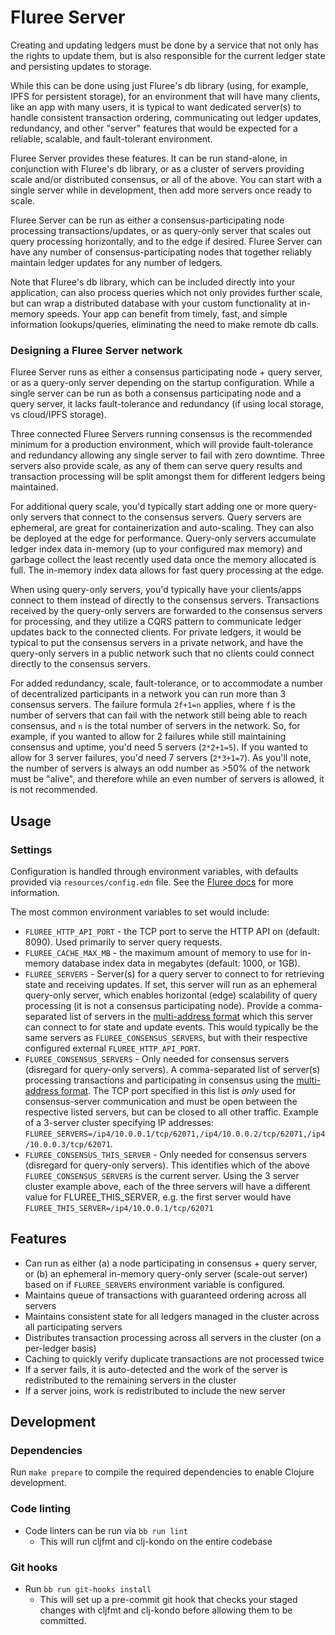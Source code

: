 # Fluree Server
Creating and updating ledgers must be done by a service that not only has the rights to update them, but is also
responsible for the current ledger state and persisting updates to storage.

While this can be done using just Fluree's db library (using, for example, IPFS for persistent storage), for
an environment that will have many clients, like an app with many users, it is typical to want dedicated server(s)
to handle consistent transaction ordering, communicating out ledger updates, redundancy, and other
"server" features that would be expected for a reliable, scalable, and fault-tolerant environment.

Fluree Server provides these features. It can be run stand-alone, in conjunction with Fluree's db library, or as a cluster
of servers providing scale and/or distributed consensus, or all of the above. You can start with a single server while
in development, then add more servers once ready to scale.

Fluree Server can be run as either a consensus-participating node processing transactions/updates, or as query-only server that scales out
query processing horizontally, and to the edge if desired. Fluree Server can have any number of consensus-participating
nodes that together reliably maintain ledger updates for any number of ledgers.

Note that Fluree's db library, which can be included directly into your application, can also process queries which
not only provides further scale, but can wrap a distributed database with your custom functionality at in-memory speeds.
Your app can benefit from timely, fast, and simple information lookups/queries, eliminating the need to make remote db calls.

### Designing a Fluree Server network
Fluree Server runs as either a consensus participating node + query server, or as a query-only server depending on
the startup configuration. While a single server can be run as both a consensus participating node and a query server,
it lacks fault-tolerance and redundancy (if using local storage, vs cloud/IPFS storage).

Three connected Fluree Servers running consensus is the recommended minimum for a production environment, which will
provide fault-tolerance and redundancy allowing any single server to fail with zero downtime. Three servers also
provide scale, as any of them can serve query results and transaction processing will be split amongst them
for different ledgers being maintained.

For additional query scale, you'd typically start adding one or more query-only servers that connect to the consensus
servers. Query servers are ephemeral, are great for containerization and
auto-scaling. They can also be deployed at the edge for performance. Query-only servers accumulate ledger index data
in-memory (up to your configured max memory) and garbage collect the least recently used data once the memory allocated
is full. The in-memory index data allows for fast query processing at the edge.

When using query-only servers, you'd typically have your clients/apps connect to them instead of directly to the consensus
servers. Transactions received by the query-only servers are forwarded to the consensus servers for processing, and
they utilize a CQRS pattern to communicate ledger updates back to the connected clients. For private ledgers, it
would be typical to put the consensus servers in a private network, and have the query-only servers in a public network
such that no clients could connect directly to the consensus servers.

For added redundancy, scale, fault-tolerance, or to accommodate a number of decentralized participants in a network you
can run more than 3 consensus servers. The failure formula `2f+1=n` applies, where `f` is the number of servers that can fail
with the network still being able to reach consensus, and `n` is the total number of servers in the network.
So, for example, if you wanted to allow for 2 failures while still maintaining consensus and uptime, you'd need 5 servers
(`2*2+1=5`). If you wanted to allow for 3 server failures, you'd need 7 servers (`2*3+1=7`). As you'll note, the number of
servers is always an odd number as >50% of the network must be "alive", and therefore while an even number of servers is allowed, it is not recommended.

## Usage

### Settings
Configuration is handled through environment variables, with defaults provided via `resources/config.edn` file.  See the [Fluree docs](https://docs.flur.ee/docs/running-fluree/configuration) for more information.

The most common environment variables to set would include:
- `FLUREE_HTTP_API_PORT` - the TCP port to serve the HTTP API on (default: 8090). Used primarily to server query requests.
- `FLUREE_CACHE_MAX_MB` - the maximum amount of memory to use for in-memory database index data in megabytes (default: 1000, or 1GB).
- `FLUREE_SERVERS` - Server(s) for a query server to connect to for retrieving state and receiving updates. If set, this server will run as an ephemeral query-only server, which enables horizontal (edge) scalability of query processing
  (it is not a consensus participating node). Provide a comma-separated list of servers in the
  [multi-address format](https://github.com/libp2p/specs/blob/master/addressing/README.md) which this server can connect to for state and update events.
  This would typically be the same servers as `FLUREE_CONSENSUS_SERVERS`, but with their respective configured external `FLUREE_HTTP_API_PORT`.
- `FLUREE_CONSENSUS_SERVERS` - Only needed for consensus servers (disregard for query-only servers). A comma-separated list of server(s) processing transactions and participating in consensus using the
  [multi-address format](https://github.com/libp2p/specs/blob/master/addressing/README.md). The TCP port specified in this list
  is *only* used for consensus-server communication and must be open between the respective listed servers, but can be closed to all other traffic.
  Example of a 3-server cluster specifying IP addresses: `FLUREE_SERVERS=/ip4/10.0.0.1/tcp/62071,/ip4/10.0.0.2/tcp/62071,/ip4/10.0.0.3/tcp/62071`.
- `FLUREE_CONSENSUS_THIS_SERVER` - Only needed for consensus servers (disregard for query-only servers).
  This identifies which of the above `FLUREE_CONSENSUS_SERVERS` is the current server. Using the 3 server cluster example above, each
  of the three servers will have a different value for FLUREE_THIS_SERVER, e.g. the first server would have `FLUREE_THIS_SERVER=/ip4/10.0.0.1/tcp/62071`


## Features
- Can run as either (a) a node participating in consensus + query server, or (b) an ephemeral in-memory query-only server (scale-out server) based on if `FLUREE_SERVERS` environment variable is configured.
- Maintains queue of transactions with guaranteed ordering across all servers
- Maintains consistent state for all ledgers managed in the cluster across all participating servers
- Distributes transaction processing across all servers in the cluster (on a per-ledger basis)
- Caching to quickly verify duplicate transactions are not processed twice
- If a server fails, it is auto-detected and the work of the server is redistributed to the remaining servers in the cluster
- If a server joins, work is redistributed to include the new server

## Development

### Dependencies

Run `make prepare` to compile the required dependencies to enable Clojure development.

### Code linting

- Code linters can be run via `bb run lint`
    - This will run cljfmt and clj-kondo on the entire codebase

### Git hooks

- Run `bb run git-hooks install`
    - This will set up a pre-commit git hook that checks your staged changes
      with cljfmt and clj-kondo before allowing them to be committed.
